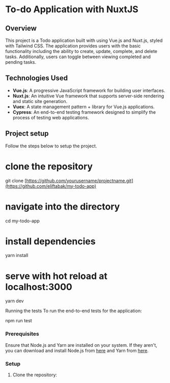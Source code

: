 # To-do Application with NuxtJS

## Overview
This project is a Todo application built with using Vue.js and Nuxt.js, styled with Tailwind CSS. The application provides users with the basic functionality including the ability to create, update, complete, and delete tasks. Additionally, users can toggle between viewing completed and pending tasks.

## Technologies Used

- **Vue.js**: A progressive JavaScript framework for building user interfaces.
- **Nuxt.js**: An intuitive Vue framework that supports server-side rendering and static site generation.
- **Vuex**: A state management pattern + library for Vue.js applications.
- **Cypress**: An end-to-end testing framework designed to simplify the process of testing web applications.

## Project setup
Follow the steps below to setup the project.

# clone the repository
git clone [https://github.com/yourusername/projectname.git](https://github.com/eliftabak/my-todo-app)

# navigate into the directory
cd my-todo-app

# install dependencies
yarn install

# serve with hot reload at localhost:3000
yarn dev

Running the tests
To run the end-to-end tests for the application:

npm run test

### Prerequisites

Ensure that Node.js and Yarn are installed on your system. If they aren't, you can download and install Node.js from [here](https://nodejs.org/en/download/) and Yarn from [here](https://yarnpkg.com/getting-started/install).

### Setup

1. Clone the repository:
